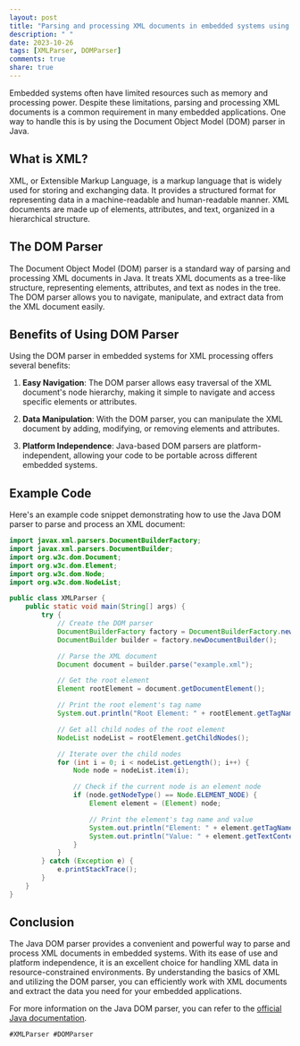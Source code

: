 ```yaml
---
layout: post
title: "Parsing and processing XML documents in embedded systems using Java DOM Parser"
description: " "
date: 2023-10-26
tags: [XMLParser, DOMParser]
comments: true
share: true
---
```


Embedded systems often have limited resources such as memory and processing power. Despite these limitations, parsing and processing XML documents is a common requirement in many embedded applications. One way to handle this is by using the Document Object Model (DOM) parser in Java.

## What is XML?

XML, or Extensible Markup Language, is a markup language that is widely used for storing and exchanging data. It provides a structured format for representing data in a machine-readable and human-readable manner. XML documents are made up of elements, attributes, and text, organized in a hierarchical structure.

## The DOM Parser

The Document Object Model (DOM) parser is a standard way of parsing and processing XML documents in Java. It treats XML documents as a tree-like structure, representing elements, attributes, and text as nodes in the tree. The DOM parser allows you to navigate, manipulate, and extract data from the XML document easily.

## Benefits of Using DOM Parser

Using the DOM parser in embedded systems for XML processing offers several benefits:

1. **Easy Navigation**: The DOM parser allows easy traversal of the XML document's node hierarchy, making it simple to navigate and access specific elements or attributes.

2. **Data Manipulation**: With the DOM parser, you can manipulate the XML document by adding, modifying, or removing elements and attributes.

3. **Platform Independence**: Java-based DOM parsers are platform-independent, allowing your code to be portable across different embedded systems.

## Example Code

Here's an example code snippet demonstrating how to use the Java DOM parser to parse and process an XML document:

```java
import javax.xml.parsers.DocumentBuilderFactory;
import javax.xml.parsers.DocumentBuilder;
import org.w3c.dom.Document;
import org.w3c.dom.Element;
import org.w3c.dom.Node;
import org.w3c.dom.NodeList;

public class XMLParser {
    public static void main(String[] args) {
        try {
            // Create the DOM parser
            DocumentBuilderFactory factory = DocumentBuilderFactory.newInstance();
            DocumentBuilder builder = factory.newDocumentBuilder();

            // Parse the XML document
            Document document = builder.parse("example.xml");

            // Get the root element
            Element rootElement = document.getDocumentElement();

            // Print the root element's tag name
            System.out.println("Root Element: " + rootElement.getTagName());

            // Get all child nodes of the root element
            NodeList nodeList = rootElement.getChildNodes();

            // Iterate over the child nodes
            for (int i = 0; i < nodeList.getLength(); i++) {
                Node node = nodeList.item(i);

                // Check if the current node is an element node
                if (node.getNodeType() == Node.ELEMENT_NODE) {
                    Element element = (Element) node;

                    // Print the element's tag name and value
                    System.out.println("Element: " + element.getTagName());
                    System.out.println("Value: " + element.getTextContent());
                }
            }
        } catch (Exception e) {
            e.printStackTrace();
        }
    }
}
```

## Conclusion

The Java DOM parser provides a convenient and powerful way to parse and process XML documents in embedded systems. With its ease of use and platform independence, it is an excellent choice for handling XML data in resource-constrained environments. By understanding the basics of XML and utilizing the DOM parser, you can efficiently work with XML documents and extract the data you need for your embedded applications.

For more information on the Java DOM parser, you can refer to the [official Java documentation](https://docs.oracle.com/javase/8/docs/api/org/w3c/dom/package-summary.html).

`#XMLParser #DOMParser`